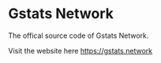 # Gstats Network
The offical source code of Gstats Network.

Visit the website here https://gstats.network
